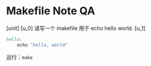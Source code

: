 # Makefile Note QA

[unit]
[u_0]
请写一个 makefile 用于 echo hello world.
[u_1]
```Makefile
hello:
	echo "hello, world"
```

运行：`make`
